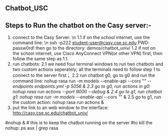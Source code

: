 ## Chatbot_USC

## Steps to Run the chatbot on the Casy server:- 
1. connect to the Casy Server: \n
   1.1 if on the school internet, use the command line: \n
         ssh -p222 student-user@casy.cse.sc.edu 
         PWD: passw0rd!
         then go to the directory: demos/chatbot_univ/
   1.2 if not on the school internet, use Cisco AnyConnect VPN(or other VPN) first, then follow the same step as 1.1. 
2. run chatbots:
    2.1 we need four terminal windows to run two chatbots and two custom actions seperately; all the terminals need to follow step 1 to connect to the server first；
    2.2 run chatbot g0, go to g0 and run the command line: 
          nohup rasa run -m models --enable-api --cors "*" --endpoints endpoints.yml -p 5056 &
    2.3 go to g0, run actions in g0:
          nohup rasa run actions --port 9000 --debug &
    2.4 go to g1, run chatbot g1:
          nohup rasa run -m models --enable-api --cors "*" &
    2.5 go to g1, run the custom action:
          nohup rasa run actions &
3. put the link to an web window to the interface:
    http://casy.cse.sc.edu/chatbot_univ/
    
    
        
#nohup   &      # this is to keep the chatbot running on the server
#to kill the nohup: ps aux | grep rasa


